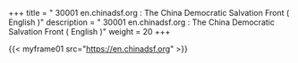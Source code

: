 +++
title = " 30001 en.chinadsf.org : The China Democratic Salvation Front ( English )"
description = " 30001 en.chinadsf.org : The China Democratic Salvation Front   ( English )"
weight = 20
+++



{{< myframe01 src="https://en.chinadsf.org" >}}
